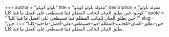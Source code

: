+++
author = "باولو كويلو"
title = "مقولة باولو كويلو"
description = "مقولة باولو كويلو: حين نطلق العنان للجانب المظلم فينا فسيطغى على أفضل ما فينا كليا."
quote = '''حين نطلق العنان للجانب المظلم فينا فسيطغى على أفضل ما فينا كليا.'''
slug = "حين-نطلق-العنان-للجانب-المظلم-فينا-فسيطغى-على-أفضل-ما-فينا-كليا"
+++
حين نطلق العنان للجانب المظلم فينا فسيطغى على أفضل ما فينا كليا.
